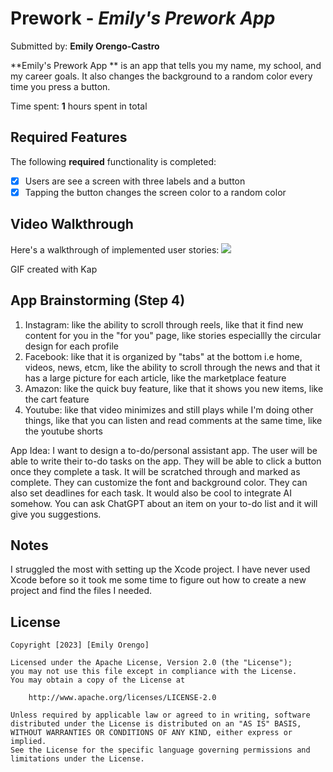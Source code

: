 # Prework - *Emily's Prework App*

Submitted by: **Emily Orengo-Castro**

**Emily's Prework App ** is an app that tells you my name, my school, and my career goals. It also changes the background
to a random color every time you press a button.

Time spent: **1** hours spent in total

## Required Features

The following **required** functionality is completed:

- [x] Users are see a screen with three labels and a button
- [x] Tapping the button changes the screen color to a random color
 
## Video Walkthrough

Here's a walkthrough of implemented user stories:
![](https://imgur.com/a/RkTIBI8.gif)


<!-- Replace this with whatever GIF tool you used! -->
GIF created with Kap
<!-- Recommended tools:
[Kap](https://getkap.co/) for macOS
[ScreenToGif](https://www.screentogif.com/) for Windows
[peek](https://github.com/phw/peek) for Linux. -->

## App Brainstorming (Step 4)
1. Instagram: like the ability to scroll through reels, like that it find new content for you in the "for you" page, like stories especiallly the circular design for each profile
2. Facebook: like that it is organized by "tabs" at the bottom i.e home, videos, news, etcm, like the ability to scroll through the news and that it has a large picture for each article, like the marketplace feature
3. Amazon: like the quick buy feature, like that it shows you new items, like the cart feature
4. Youtube: like that video minimizes and still plays while I'm doing other things, like that you can listen and read comments at the same time, like the youtube shorts

App Idea: I want to design a to-do/personal assistant app. The user will be able to write their to-do tasks on the app.
They will be able to click a button once they complete a task. It will be scratched through and marked as complete.
They can customize the font and background color. They can also set deadlines for each task. It would also be cool to integrate AI somehow.
You can ask ChatGPT about an item on your to-do list and it will give you suggestions.



## Notes

I struggled the most with setting up the Xcode project. I have never used Xcode before
so it took me some time to figure out how to create a new project and find the files I needed.

## License

    Copyright [2023] [Emily Orengo]

    Licensed under the Apache License, Version 2.0 (the "License");
    you may not use this file except in compliance with the License.
    You may obtain a copy of the License at

        http://www.apache.org/licenses/LICENSE-2.0

    Unless required by applicable law or agreed to in writing, software
    distributed under the License is distributed on an "AS IS" BASIS,
    WITHOUT WARRANTIES OR CONDITIONS OF ANY KIND, either express or implied.
    See the License for the specific language governing permissions and
    limitations under the License.
